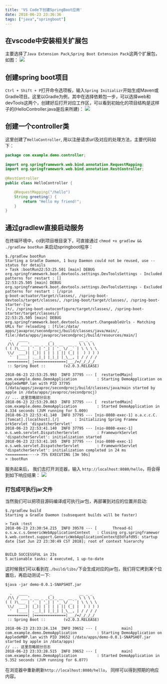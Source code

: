 ```yaml
---
title: 'VS Code下创建SpringBoot应用'
date: 2018-06-23 23:36:36
tags: ["java","springboot"]
---
```


## 在vscode中安装相关扩展包

主要选择了`Java Extension Pack`,`Spring Boot Extension Pack`这两个扩展包，如图：
![](/img/vscdep.png)

<!--more-->
## 创建spring boot项目

`Ctrl + Shift + P`打开命令选项板，输入`Spring Initializr`开始生成Maven或Gradle项目。这里以Gradle为例，其中在选择依赖包一步，可以选择web和devTools这两个，创建好后打开对应工作区，可以看到初始化的项目结构是这样子的(HelloController.java是后来所建)：
![](/img/vscstruct.png)

## 创建一个controller类

这里创建了`HelloController`, 用以注册请求url及对应的处理方法，主要代码如下：

```java
package com.example.demo.controller;  
  
import org.springframework.web.bind.annotation.RequestMapping;  
import org.springframework.web.bind.annotation.RestController;  
  
@RestController
public class HelloController {  

    @RequestMapping("/hello")  
    String greeting() {  
        return "Hello my friend!";
    }
}
```

## 通过gradlew直接启动服务

在终端环境中，cd到项目根目录下，可直接通过 `chmod +x gradlew && ./gradlew bootRun` 来启动springboot程序：

```shell
$./gradlew bootRun
Starting a Gradle Daemon, 1 busy Daemon could not be reused, use --status for details
> Task :bootRun22:53:25.501 [main] DEBUG org.springframework.boot.devtools.settings.DevToolsSettings - Included patterns for restart : []
22:53:25.505 [main] DEBUG org.springframework.boot.devtools.settings.DevToolsSettings - Excluded patterns for restart : [/sprin
g-boot-actuator/target/classes/, /spring-boot-devtools/target/classes/, /spring-boot/target/classes/, /spring-boot-starter-[\w-
]+/, /spring-boot-autoconfigure/target/classes/, /spring-boot-starter/target/classes/]
22:53:25.505 [main] DEBUG org.springframework.boot.devtools.restart.ChangeableUrls - Matching URLs for reloading : [file:/data/
apps/javaproc/secondprocj/build/classes/java/main/, file:/data/apps/javaproc/secondprocj/build/resources/main/]
  .   ____          _            __ _ _
 /\\ / ___'_ __ _ _(_)_ __  __ _ \ \ \ \
( ( )\___ | '_ | '_| | '_ \/ _` | \ \ \ \
 \\/  ___)| |_)| | | | | || (_| |  ) ) ) )
  '  |____| .__|_| |_|_| |_\__, | / / / /
 =========|_|==============|___/=/_/_/_/
 :: Spring Boot ::        (v2.0.3.RELEASE)

2018-06-23 22:53:25.993  INFO 37795 --- [  restartedMain] com.example.demo.DemoApplication         : Starting DemoApplication on AppledeMBP.lan with PID 37795 (/data/apps/javaproc/secondprocj/build/classes/java/main started by apple in /data/apps/javaproc/secondprocj)
// ... 这里忽略部分日志
2018-06-23 22:53:29.863  INFO 37795 --- [  restartedMain] com.example.demo.DemoApplication         : Started DemoApplication in 4.334 seconds (JVM running for 5.009)
2018-06-23 22:53:41.140  INFO 37795 --- [nio-8080-exec-1] o.a.c.c.C.[Tomcat].[localhost].[/]       : Initializing Spring Framew
orkServlet 'dispatcherServlet'
2018-06-23 22:53:41.140  INFO 37795 --- [nio-8080-exec-1] o.s.web.servlet.DispatcherServlet        : FrameworkServlet 'dispatcherServlet': initialization started
2018-06-23 22:53:41.165  INFO 37795 --- [nio-8080-exec-1] o.s.web.servlet.DispatcherServlet        : FrameworkServlet 'dispatcherServlet': initialization completed in 24 ms
<=========----> 75% EXECUTING [3m 50s]
> :bootRun
```

服务起来后， 我们去打开浏览器，输入 `http://localhost:8080/hello`，将会得到如下响应结果：
![](/img/vscsbshow.png)

### 打包成可执行jar文件

当然我们可以把项目源码编译成可执行jar包，再部署到对应的位置并启动:

```shell
$./gradlew build
Starting a Gradle Daemon (subsequent builds will be faster)

> Task :test
2018-06-23 23:30:54.215  INFO 39578 --- [       Thread-6] o.s.w.c.s.GenericWebApplicationContext   : Closing org.springframewor
k.web.context.support.GenericWebApplicationContext@3dfafd95: startup date [Sat Jun 23 23:30:49 CST 2018]; root of context hierarchy


BUILD SUCCESSFUL in 23s
5 actionable tasks: 4 executed, 1 up-to-date
```
这时候我们可以看到在`./build/libs/`下会生成对应的jar包，我们将它拷到某个位置后，再启动测试一下:

```shell
$java -jar demo-0.0.1-SNAPSHOT.jar

  .   ____          _            __ _ _
 /\\ / ___'_ __ _ _(_)_ __  __ _ \ \ \ \
( ( )\___ | '_ | '_| | '_ \/ _` | \ \ \ \
 \\/  ___)| |_)| | | | | || (_| |  ) ) ) )
  '  |____| .__|_| |_|_| |_\__, | / / / /
 =========|_|==============|___/=/_/_/_/
 :: Spring Boot ::        (v2.0.3.RELEASE)

2018-06-23 23:33:24.134  INFO 39652 --- [           main] com.example.demo.DemoApplication         : Starting DemoApplication on AppledeMBP.lan with PID 39652 (/data/apps/demo-0.0.1-SNAPSHOT.jar started by apple in /data/apps)
// ... 这里忽略部分日志
2018-06-23 23:33:28.515  INFO 39652 --- [           main] com.example.demo.DemoApplication         : Started DemoApplication in 5.352 seconds (JVM running for 6.077)
```
在浏览器中重新刷新`http://localhost:8080/hello`， 同样可以得到预期的响应内容。
